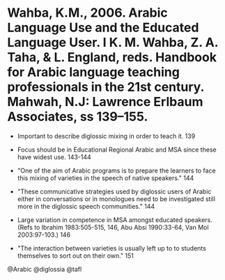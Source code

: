 # Wahba, K.M., 2006. Arabic Language Use and the Educated Language User.  I K. M. Wahba, Z. A. Taha, & L. England, reds. Handbook for Arabic language teaching professionals in the 21st century. Mahwah, N.J: Lawrence Erlbaum Associates, ss 139–155.

- Important to describe diglossic mixing in order to teach it. 139

- Focus should be in Educational Regional Arabic and MSA since these have widest use. 143-144

- "One of the aim of Arabic programs is to prepare the learners to face this mixing of varieties in the speech of native speakers." 144

- "These communicative strategies used by diglossic users of Arabic either in conversations  or in monologues need to be investigated still more in the diglossic speech communities." 144

- Large variation in competence in MSA amongst educated speakers. (Refs to Ibrahim 1983:505-515, 146, Abu Absi 1990:33-64, Van Mol 2003:97-103.) 146

- "The interaction between varieties is usually left up to to students themselves to sort out on their own." 151

@Arabic
@diglossia
@tafl
